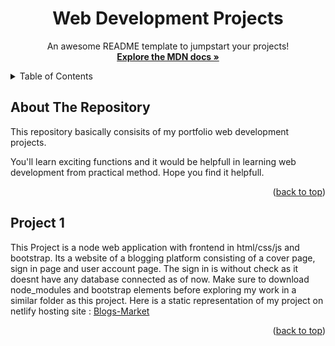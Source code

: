 <h1 align="center">Web Development Projects </h1>

  <p align="center">
    An awesome README template to jumpstart your projects!
    <br />
    <a href="https://developer.mozilla.org/en-US/docs/Web/JavaScript"><strong>Explore the MDN docs »</strong></a>
    <br />
    
  </p>
</div>

<!-- TABLE OF CONTENTS -->
<details>
  <summary>Table of Contents</summary>
  <ul>
    <li><a href="#about-the-repository">About The Repository</a></li>
    <li><a href="#project-1">A Fully Functional Backend and Frontend Website named "Blogs Market"</a></li>
  </ul>
</details>

## About The Repository

This repository basically consisits of my portfolio web development projects.

You'll learn exciting functions and it would be helpfull in learning web development from practical method. Hope you find it helpfull.

<p align="right">(<a href="#top">back to top</a>)</p>

## Project 1

This Project is a node web application with frontend in html/css/js and bootstrap. Its a website of a blogging platform consisting of a cover page, sign in page and user account page. The sign in is without check as it doesnt have any database connected as of now. 
Make sure to download node_modules and bootstrap elements before exploring my work in a similar folder as this project. 
Here is a static representation of my project on netlify hosting site :
<a href="https://project1-blogs-market.netlify.app/">Blogs-Market</a>
<p align="right">(<a href="#top">back to top</a>)</p>

